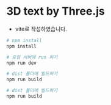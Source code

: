 # 3D text by Three.js

- vite로 작성하였습니다.

```bash
# npm install
npm install

# 로컬 서버에 run 하기
npm run dev

# dist 폴더에 빌드하기
npm run build

# dist 폴더에 빌드하기
npm run build
```
